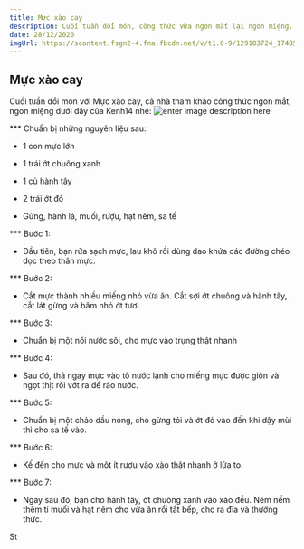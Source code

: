 ```yaml
---
title: Mực xào cay
description: Cuối tuần đổi món, công thức vừa ngon mắt lại ngon miệng. 
date: 28/12/2020
imgUrl: https://scontent.fsgn2-4.fna.fbcdn.net/v/t1.0-9/129183724_174859727665489_616631495004681821_n.jpg?_nc_cat=101&ccb=2&_nc_sid=730e14&_nc_ohc=mUZKAXBAY-YAX-58CoR&_nc_ht=scontent.fsgn2-4.fna&oh=a0fb2b1d5c46f08365a6452c6db71fe0&oe=600D8CA4
---
```


## Mực xào cay
Cuối tuần đổi món với Mực xào cay, cả nhà tham khảo công thức ngon mắt, ngon miệng dưới đây của Kenh14 nhé:
![enter image description here](https://scontent.fsgn2-4.fna.fbcdn.net/v/t1.0-9/129183724_174859727665489_616631495004681821_n.jpg?_nc_cat=101&ccb=2&_nc_sid=730e14&_nc_ohc=mUZKAXBAY-YAX-58CoR&_nc_ht=scontent.fsgn2-4.fna&oh=a0fb2b1d5c46f08365a6452c6db71fe0&oe=600D8CA4)

*** Chuẩn bị những nguyên liệu sau:

- 1 con mực lớn

- 1 trái ớt chuông xanh

- 1 củ hành tây

- 2 trái ớt đỏ

- Gừng, hành lá, muối, rượu, hạt nêm, sa tế

*** Bước 1:

- Đầu tiên, bạn rửa sạch mực, lau khô rồi dùng dao khứa các đường chéo dọc theo thân mực.

*** Bước 2:

- Cắt mực thành nhiều miếng nhỏ vừa ăn. Cắt sợi ớt chuông và hành tây, cắt lát gừng và băm nhỏ ớt tươi.

*** Bước 3:

- Chuẩn bị một nồi nước sôi, cho mực vào trụng thật nhanh

*** Bước 4:

- Sau đó, thả ngay mực vào tô nước lạnh cho miếng mực được giòn và ngọt thịt rồi vớt ra để ráo nước.

*** Bước 5:

- Chuẩn bị một chảo dầu nóng, cho gừng tỏi và ớt đỏ vào đến khi dậy mùi thì cho sa tế vào.

*** Bước 6:

- Kế đến cho mực và một ít rượu vào xào thật nhanh ở lửa to.

*** Bước 7:

- Ngay sau đó, bạn cho hành tây, ớt chuông xanh vào xào đều. Nêm nếm thêm tí muối và hạt nêm cho vừa ăn rồi tắt bếp, cho ra đĩa và thưởng thức.

St